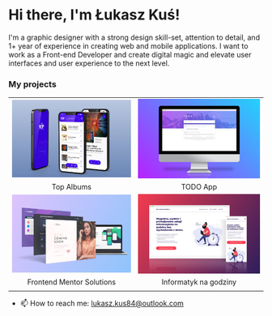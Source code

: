 # Hi there, I'm Łukasz Kuś!

I'm a graphic designer with a strong design skill-set, attention to detail, and 1+ year of experience in creating web and mobile applications.
I want to work as a Front-end Developer and create digital magic and elevate user interfaces and user experience to the next level.

### My projects

|                                                                                   |                                                                          |
| :-------------------------------------------------------------------------------: | :----------------------------------------------------------------------: |
|  [![Screenshot][topalbums]](https://github.com/lukaszkus/react-native-music-app)  |     [![Screenshot][todoapp]](https://github.com/lukaszkus/todo-app)      |
|                                    Top Albums                                     |                                 TODO App                                 |
| [![Screenshot][frontendmentor]](https://github.com/lukaszkus/frontend-mentor-aio) | [![Screenshot][informatyk]](https://github.com/lukaszkus/informatyk-app) |
|                             Frontend Mentor Solutions                             |                          Informatyk na godziny                           |
|                                                                                   |                                                                          |

- 📫 How to reach me: lukasz.kus84@outlook.com

<!---
lukaszkus/lukaszkus is a ✨ special ✨ repository because its `README.md` (this file) appears on your GitHub profile.
You can click the Preview link to take a look at your changes.
--->

[topalbums]: assets/TopAlbums.png
[todoapp]: assets/TodoApp.png
[frontendmentor]: assets/FrontendMentor.png
[informatyk]: assets/informatyk.png
